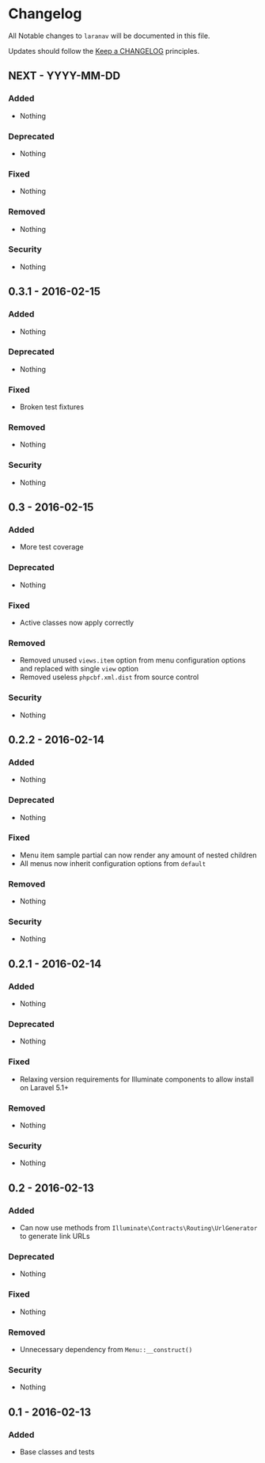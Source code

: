 # Changelog

All Notable changes to `laranav` will be documented in this file.

Updates should follow the [Keep a CHANGELOG](http://keepachangelog.com/) principles.

## NEXT - YYYY-MM-DD

### Added
- Nothing

### Deprecated
- Nothing

### Fixed
- Nothing

### Removed
- Nothing

### Security
- Nothing

## 0.3.1 - 2016-02-15

### Added
- Nothing

### Deprecated
- Nothing

### Fixed
- Broken test fixtures

### Removed
- Nothing

### Security
- Nothing

## 0.3 - 2016-02-15

### Added
- More test coverage

### Deprecated
- Nothing

### Fixed
- Active classes now apply correctly

### Removed
- Removed unused `views.item` option from menu configuration options and replaced with single `view` option
- Removed useless `phpcbf.xml.dist` from source control

### Security
- Nothing

## 0.2.2 - 2016-02-14

### Added
- Nothing

### Deprecated
- Nothing

### Fixed
- Menu item sample partial can now render any amount of nested children
- All menus now inherit configuration options from `default`

### Removed
- Nothing

### Security
- Nothing

## 0.2.1 - 2016-02-14

### Added
- Nothing

### Deprecated
- Nothing

### Fixed
- Relaxing version requirements for Illuminate components to allow install on Laravel 5.1+

### Removed
- Nothing

### Security
- Nothing

## 0.2 - 2016-02-13

### Added
- Can now use methods from `Illuminate\Contracts\Routing\UrlGenerator` to generate link URLs

### Deprecated
- Nothing

### Fixed
- Nothing

### Removed
- Unnecessary dependency from `Menu::__construct()`

### Security
- Nothing

## 0.1 - 2016-02-13

### Added
- Base classes and tests
